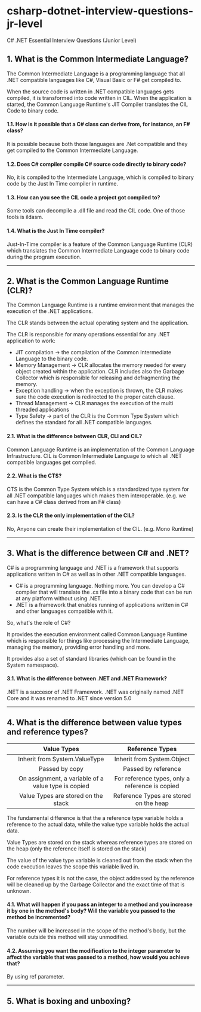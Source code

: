 # csharp-dotnet-interview-questions-jr-level
C# .NET Essential Interview Questions (Junior Level)

## 1. What is the Common Intermediate Language?

The Common Intermediate Language is a programming language that all .NET compatible languages like C#, Visual Basic or F# get compiled to.

When the source code is written in .NET compatible languages gets compiled, it is transformed into code written in CIL. When the application is started, the Common Language Runtime's JIT Compiler translates the CIL Code to binary code.

#### 1.1. How is it possible that a C# class can derive from, for instance, an F# class?

It is possible because both those languages are .Net compatible and they get compiled to the Common Intermediate Language.

#### 1.2. Does C# compiler compile C# source code directly to binary code?

No, it is compiled to the Intermediate Language, which is compiled to binary code by the Just In Time compiler in runtime.

#### 1.3. How can you see the CIL code a project got compiled to?

Some tools can decompile a .dll file and read the CIL code. One of those tools is ildasm.

#### 1.4. What is the Just In Time compiler?

Just-In-Time compiler is a feature of the Common Language Runtime (CLR) which translates the Common Intermediate Language code to binary code during the program execution.

----

## 2. What is the Common Language Runtime (CLR)?

The Common Language Runtime is a runtime environment that manages the execution of the .NET applications. 

The CLR stands between the actual operating system and the application. 

The CLR is responsible for many operations essential for any .NET application to work:

- JIT compilation -> the compilation of the Common Intermediate Language to the binary code.
- Memory Management -> CLR allocates the memory needed for every object created within the application. CLR includes also the Garbage Collector which is responsible for releasing and defragmenting the memory.
- Exception handling -> when the exception is thrown, the CLR makes sure the code execution is redirected to the proper catch clause.
- Thread Management -> CLR manages the execution of the multi threaded applications
- Type Safety -> part of the CLR is the Common Type System which defines the standard for all .NET compatible languages. 

#### 2.1. What is the difference between CLR, CLI and CIL?

Common Language Runtime is an implementation of the Common Language Infrastructure. CIL is Common Intermediate Language to which all .NET compatible languages get compiled.

#### 2.2. What is the CTS?

CTS is the Common Type System which is a standardized type system for all .NET compatible languages which makes them interoperable. (e.g. we can have a C# class derived from an F# class)

#### 2.3. Is the CLR the only implementation of the CIL?

No, Anyone can create their implementation of the CIL. (e.g. Mono Runtime)

----

## 3. What is the difference between C# and .NET?

C# is a programming language and .NET is a framework that supports applications written in C# as well as in other .NET compatible languages.

- C# is a programming language. Nothing more. You can develop a C# compiler that will translate the .cs file into a binary code that can be run at any platform without using .NET. 
- .NET is a framework that enables running of applications written in C# and other languages compatible with it. 

So, what's the role of C#?

It provides the execution environment called Common Language Runtime which is responsible for things like processing the Intermediate Language, managing the memory, providing error handling and more.

It provides also a set of standard libraries (which can be found in the System namespace).

#### 3.1. What is the difference between .NET and .NET Framework?

.NET is a succesor of .NET Framework. .NET was originally named .NET Core and it was renamed to .NET since version 5.0

----

## 4. What is the difference between value types and reference types?

|  | Value Types   | Reference Types    |
|   :---:   | :---:                  |  :---:                       |
|  | Inherit from System.ValueType   | Inherit from System.Object   |
|  | Passed by copy   | Passed by reference   |
|  | On assignment, a variable of a value type is copied   | For reference types, only a reference is copied   |
|  | Value Types are stored on the stack  | Reference Types are stored on the heap   |

The fundamental difference is that the a reference type variable holds a reference to the actual data, while the value type variable holds the actual data.

Value Types are stored on the stack whereas reference types are stored on the heap (only the reference itself is stored on the stack)

The value of the value type variable is cleaned out from the stack when the code execution leaves the scope this variable lived in. 

For reference types it is not the case, the object addressed by the reference will be cleaned up by the Garbage Collector and the exact time of that is unknown.

#### 4.1. What will happen if you pass an integer to a method and you increase it by one in the method's body? Will the variable you passed to the method be incremented?

The number will be increased in the scope of the method's body, but the variable outside this method will stay unmodified.

#### 4.2. Assuming you want the modification to the integer parameter to affect the variable that was passed to a method, how would you achieve that?

By using ref parameter.

----

## 5. What is boxing and unboxing?

